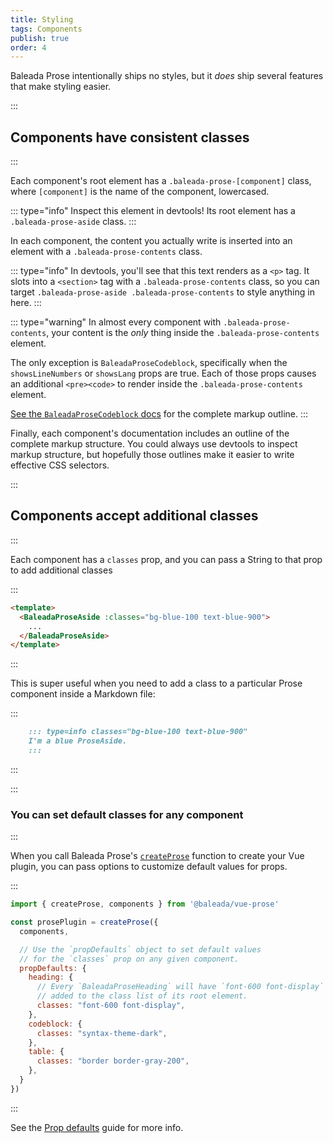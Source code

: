 ```yaml
---
title: Styling
tags: Components
publish: true
order: 4
---
```


Baleada Prose intentionally ships no styles, but it _does_ ship several features that make styling easier.


:::
## Components have consistent classes
:::

Each component's root element has a `.baleada-prose-[component]` class, where `[component]` is the name of the component, lowercased.

::: type="info"
Inspect this element in devtools! Its root element has a `.baleada-prose-aside` class.
:::

In each component, the content you actually write is inserted into an element with a `.baleada-prose-contents` class.

::: type="info"
In devtools, you'll see that this text renders as a `<p>` tag. It slots into a `<section>` tag with a `.baleada-prose-contents` class, so you can target `.baleada-prose-aside .baleada-prose-contents` to style anything in here.
:::

::: type="warning"
In almost every component with `.baleada-prose-contents`, your content is the _only_ thing inside the `.baleada-prose-contents` element.

The only exception is `BaleadaProseCodeblock`, specifically when the `showsLineNumbers` or `showsLang` props are true. Each of those props causes an additional `<pre><code>` to render inside the `.baleada-prose-contents` element.

[See the `BaleadaProseCodeblock` docs](/docs/prose/components/codeblock) for the complete markup outline.
:::

Finally, each component's documentation includes an outline of the complete markup structure. You could always use devtools to inspect markup structure, but hopefully those outlines make it easier to write effective CSS selectors.


:::
## Components accept additional classes
:::

Each component has a `classes` prop, and you can pass a String to that prop to add additional classes

:::
```html
<template>
  <BaleadaProseAside :classes="bg-blue-100 text-blue-900">
    ...
  </BaleadaProseAside>
</template>
```
:::

This is super useful when you need to add a class to a particular Prose component inside a Markdown file:

:::
```md
    ::: type=info classes="bg-blue-100 text-blue-900"
    I'm a blue ProseAside.
    :::
```
:::


:::
### You can set default classes for any component
:::

When you call Baleada Prose's [`createProse`](/docs/prose/setup/#create-your-baleada-prose-plugin) function to create your Vue plugin, you can pass options to customize default values for props.

:::
```js
import { createProse, components } from '@baleada/vue-prose'

const prosePlugin = createProse({
  components,

  // Use the `propDefaults` object to set default values
  // for the `classes` prop on any given component.
  propDefaults: {
    heading: {
      // Every `BaleadaProseHeading` will have `font-600 font-display`
      // added to the class list of its root element.
      classes: "font-600 font-display",
    },
    codeblock: {
      classes: "syntax-theme-dark",
    },
    table: {
      classes: "border border-gray-200",
    },
  }
})
```
:::

See the [Prop defaults](/docs/prose/prop-defaults) guide for more info.
